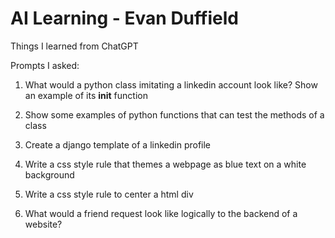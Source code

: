 # AI Learning - Evan Duffield

Things I learned from ChatGPT

Prompts I asked:

1. What would a python class imitating a linkedin account look like? Show an example of its __init__ function

2. Show some examples of python functions that can test the methods of a class

3. Create a django template of a linkedin profile

4. Write a css style rule that themes a webpage as blue text on a white background

5. Write a css style rule to center a html div

6. What would a friend request look like logically to the backend of a website?
